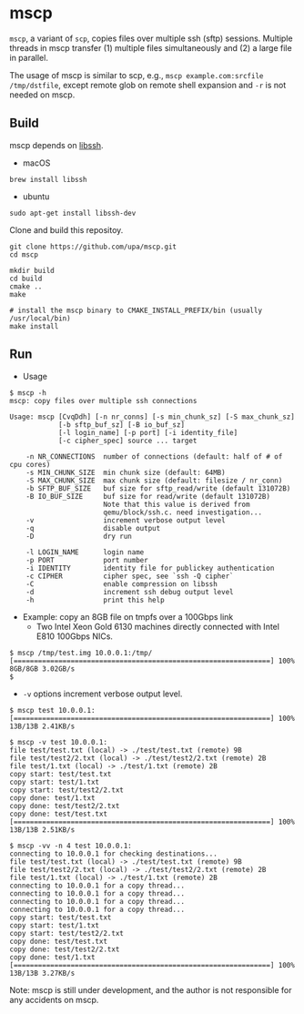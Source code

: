 # mscp

`mscp`, a variant of `scp`, copies files over multiple ssh (sftp)
sessions. Multiple threads in mscp transfer (1) multiple files
simultaneously and (2) a large file in parallel.

The usage of mscp is similar to scp, e.g., `mscp example.com:srcfile
/tmp/dstfile`, except remote glob on remote shell expansion and `-r`
is not needed on mscp.

## Build

mscp depends on [libssh](https://www.libssh.org/).

- macOS

```console
brew install libssh
```

- ubuntu

```console
sudo apt-get install libssh-dev
```

Clone and build this repositoy.

```console
git clone https://github.com/upa/mscp.git
cd mscp

mkdir build
cd build
cmake ..
make

# install the mscp binary to CMAKE_INSTALL_PREFIX/bin (usually /usr/local/bin)
make install
```

## Run

- Usage

```shell-session
$ mscp -h
mscp: copy files over multiple ssh connections

Usage: mscp [CvqDdh] [-n nr_conns] [-s min_chunk_sz] [-S max_chunk_sz]
            [-b sftp_buf_sz] [-B io_buf_sz]
            [-l login_name] [-p port] [-i identity_file]
            [-c cipher_spec] source ... target

    -n NR_CONNECTIONS  number of connections (default: half of # of cpu cores)
    -s MIN_CHUNK_SIZE  min chunk size (default: 64MB)
    -S MAX_CHUNK_SIZE  max chunk size (default: filesize / nr_conn)
    -b SFTP_BUF_SIZE   buf size for sftp_read/write (default 131072B)
    -B IO_BUF_SIZE     buf size for read/write (default 131072B)
                       Note that this value is derived from
                       qemu/block/ssh.c. need investigation...
    -v                 increment verbose output level
    -q                 disable output
    -D                 dry run

    -l LOGIN_NAME      login name
    -p PORT            port number
    -i IDENTITY        identity file for publickey authentication
    -c CIPHER          cipher spec, see `ssh -Q cipher`
    -C                 enable compression on libssh
    -d                 increment ssh debug output level
    -h                 print this help
```

- Example: copy an 8GB file on tmpfs over a 100Gbps link
  - Two Intel Xeon Gold 6130 machines directly connected with Intel E810 100Gbps NICs.

```shell-session
$ mscp /tmp/test.img 10.0.0.1:/tmp/
[===============================================================] 100% 8GB/8GB 3.02GB/s 
$
```

- `-v` options increment verbose output level.

```shell-session
$ mscp test 10.0.0.1:
[===============================================================] 100% 13B/13B 2.41KB/s 

$ mscp -v test 10.0.0.1:
file test/test.txt (local) -> ./test/test.txt (remote) 9B
file test/test2/2.txt (local) -> ./test/test2/2.txt (remote) 2B
file test/1.txt (local) -> ./test/1.txt (remote) 2B
copy start: test/test.txt
copy start: test/1.txt
copy start: test/test2/2.txt
copy done: test/1.txt
copy done: test/test2/2.txt
copy done: test/test.txt
[===============================================================] 100% 13B/13B 2.51KB/s 

$ mscp -vv -n 4 test 10.0.0.1:
connecting to 10.0.0.1 for checking destinations...
file test/test.txt (local) -> ./test/test.txt (remote) 9B
file test/test2/2.txt (local) -> ./test/test2/2.txt (remote) 2B
file test/1.txt (local) -> ./test/1.txt (remote) 2B
connecting to 10.0.0.1 for a copy thread...
connecting to 10.0.0.1 for a copy thread...
connecting to 10.0.0.1 for a copy thread...
connecting to 10.0.0.1 for a copy thread...
copy start: test/test.txt
copy start: test/1.txt
copy start: test/test2/2.txt
copy done: test/test.txt
copy done: test/test2/2.txt
copy done: test/1.txt
[===============================================================] 100% 13B/13B 3.27KB/s
```

Note: mscp is still under development, and the author is not
responsible for any accidents on mscp.
